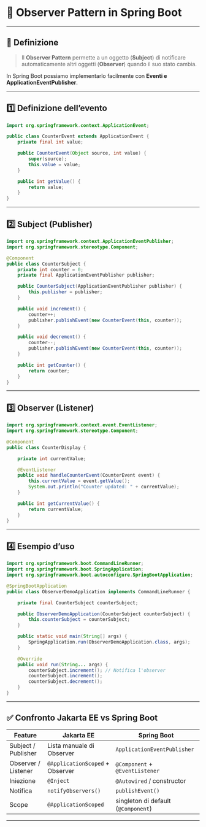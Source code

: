 # 🧬 Observer Pattern in Spring Boot

---

## 🧠 **Definizione**

> Il **Observer Pattern** permette a un oggetto (**Subject**) di notificare automaticamente altri oggetti (**Observer**) quando il suo stato cambia.

In Spring Boot possiamo implementarlo facilmente con **Eventi e ApplicationEventPublisher**.

---

## 1️⃣ **Definizione dell’evento**

```java
import org.springframework.context.ApplicationEvent;

public class CounterEvent extends ApplicationEvent {
    private final int value;

    public CounterEvent(Object source, int value) {
        super(source);
        this.value = value;
    }

    public int getValue() {
        return value;
    }
}
```

---

## 2️⃣ **Subject (Publisher)**

```java
import org.springframework.context.ApplicationEventPublisher;
import org.springframework.stereotype.Component;

@Component
public class CounterSubject {
    private int counter = 0;
    private final ApplicationEventPublisher publisher;

    public CounterSubject(ApplicationEventPublisher publisher) {
        this.publisher = publisher;
    }

    public void increment() {
        counter++;
        publisher.publishEvent(new CounterEvent(this, counter));
    }

    public void decrement() {
        counter--;
        publisher.publishEvent(new CounterEvent(this, counter));
    }

    public int getCounter() {
        return counter;
    }
}
```

---

## 3️⃣ **Observer (Listener)**

```java
import org.springframework.context.event.EventListener;
import org.springframework.stereotype.Component;

@Component
public class CounterDisplay {

    private int currentValue;

    @EventListener
    public void handleCounterEvent(CounterEvent event) {
        this.currentValue = event.getValue();
        System.out.println("Counter updated: " + currentValue);
    }

    public int getCurrentValue() {
        return currentValue;
    }
}
```

---

## 4️⃣ **Esempio d’uso**

```java
import org.springframework.boot.CommandLineRunner;
import org.springframework.boot.SpringApplication;
import org.springframework.boot.autoconfigure.SpringBootApplication;

@SpringBootApplication
public class ObserverDemoApplication implements CommandLineRunner {

    private final CounterSubject counterSubject;

    public ObserverDemoApplication(CounterSubject counterSubject) {
        this.counterSubject = counterSubject;
    }

    public static void main(String[] args) {
        SpringApplication.run(ObserverDemoApplication.class, args);
    }

    @Override
    public void run(String... args) {
        counterSubject.increment(); // Notifica l'observer
        counterSubject.increment();
        counterSubject.decrement();
    }
}
```

---

## ✅ Confronto Jakarta EE vs Spring Boot

| Feature             | Jakarta EE                      | Spring Boot                         |
| ------------------- | ------------------------------- | ----------------------------------- |
| Subject / Publisher | Lista manuale di Observer       | `ApplicationEventPublisher`         |
| Observer / Listener | `@ApplicationScoped` + Observer | `@Component` + `@EventListener`     |
| Iniezione           | `@Inject`                       | `@Autowired` / constructor          |
| Notifica            | `notifyObservers()`             | `publishEvent()`                    |
| Scope               | `@ApplicationScoped`            | singleton di default (`@Component`) |

---
